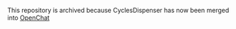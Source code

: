 This repository is archived because CyclesDispenser has now been merged into [OpenChat](https://github.com/open-ic/open-chat)
